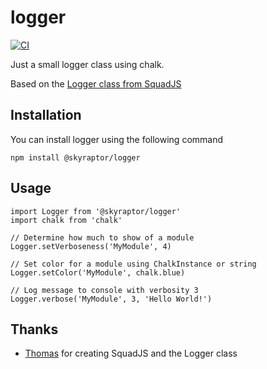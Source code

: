 # logger

[![CI](https://github.com/bumbummen99/logger/actions/workflows/CI.yml/badge.svg)](https://github.com/bumbummen99/logger/actions/workflows/CI.yml)

Just a small logger class using chalk.

Based on the [Logger class from SquadJS](https://github.com/Team-Silver-Sphere/SquadJS/blob/master/core/logger.js)

## Installation
You can install logger using the following command
```
npm install @skyraptor/logger
```

## Usage
```
import Logger from '@skyraptor/logger'
import chalk from 'chalk'

// Determine how much to show of a module
Logger.setVerboseness('MyModule', 4)

// Set color for a module using ChalkInstance or string
Logger.setColor('MyModule', chalk.blue)

// Log message to console with verbosity 3
Logger.verbose('MyModule', 3, 'Hello World!')
```

## Thanks
- [Thomas](https://github.com/Thomas-Smyth) for creating SquadJS and the Logger class
